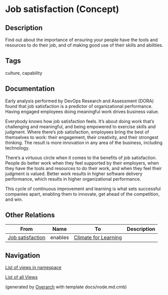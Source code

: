 
# Job satisfaction (Concept)
## Description
Find out about the importance of ensuring your people have the tools and resources to do their job, and of making good use of their skills and abilities.


## Tags
culture, capability

## Documentation
Early analysis performed by DevOps Research and Assessment (DORA) found that job satisfaction is a predictor of organizational performance. Having engaged employees doing meaningful work drives business value.

Everybody knows how job satisfaction feels. It’s about doing work that’s challenging and meaningful, and being empowered to exercise skills and judgment. Where there’s job satisfaction, employees bring the best of themselves to work: their engagement, their creativity, and their strongest thinking. The result is more innovation in any area of the business, including technology.

There’s a virtuous circle when it comes to the benefits of job satisfaction. People do better work when they feel supported by their employers, when they have the tools and resources to do their work, and when they feel their judgment is valued. Better work results in higher software delivery performance, which results in higher organizational performance.

This cycle of continuous improvement and learning is what sets successful companies apart, enabling them to innovate, get ahead of the competition, and win.
## Other Relations
| From | Name | To | Description |
|---|---|---|---|
| [Job satisfaction](../../../software-development/dora/capability/job-satisfaction.md) | enables | [Climate for Learning](../../../software-development/dora/capability/climate-for-learning.md) |  |


## Navigation
[List of views in namespace](./views-in-namespace.md)

[List of all Views](../../../views.md)


(generated by [Overarch](https://github.com/soulspace-org/overarch) with template docs/node.md.cmb)
